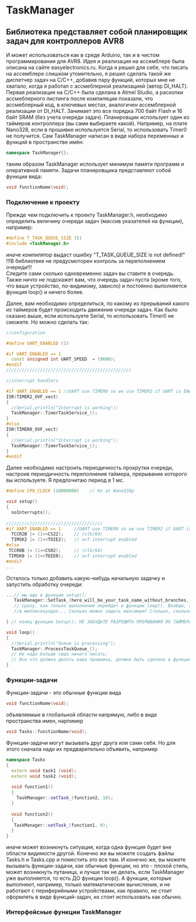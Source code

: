 # TaskManager
## Библиотека представляет собой планировщик задач для контроллеров AVR8
И может использоваться как в среде Arduino, так и в чистом программировании для AVR8.
Идея и реализация на ассемблере была описана на сайте easyelectronics.ru. Когда я решил для себя, что писать
на ассемблере слишком утомительно, я решил сделать такой же диспетчер задач на С/С++, добавив 
пару функций, которых мне не хватало, когда я работал с ассмеблерной реализацией (автор DI_HALT).
Первая реализация на С/С++ была сделана в Atmel Studio, а раскопки ассмеблерного листинга после компиляции
показали, что ассмеблерный код, в ключевых местах, аналогичен ассемблерной реализации от DI_HALT. 
Занимает это все порядка 700 байт Flash и 16 байт SRAM (без учета очереди задач).
Планировщик использует один из таймеров контроллера (вы сами выбираете какой). Например, на плате Nano328, 
если в прошивке используется Serial, то использовать Timer0 не получится.
Сам TaskManager написан в виде набора переменных и функций в пространстве имён:

```C++
namespace TaskManager{};
```
таким образом TaskManager использует минимум памяти программ и оперативной памяти.
Задачи планировщика представляют собой функции вида:

```C++
void functionName(void);
```

### Подключение к проекту

Прежде чем подключить к проекту TaskManager.h, необходимо определить величину 
очереди задач (массив указателей на функции), например:

```C++
#define T_TASK_QUEUE_SIZE (5)
#include <TaskManager.h>
```
иначе компилятор выдаст ошибку "T_TASK_QUEUE_SIZE is not defined!"     
!!!В библиотеке не предусмоторен контроль за переполнением очереди!!!  
Следите сами сколько одновременно задач вы ставите в очередь.
Также ничто не подскажет вам, что очередь задач пуста (кроме того, что ваше устройство, по-видимому, зависло)
и постоянно выполняется функция loop() и ничего более.

Далее, вам необходимо определиться, по какому из прерываний какого 
из таймеров будет происходить движение очереди задач.
Как было сказано выше, если используете Serial, то использовать Timer0
не сможете. Но можно сделать так:

```C++
//configuration

#define UART_ENABLED (1)

#if UART_ENABLED == 1
  const unsigned int UART_SPEED  = (9600);
#endif
////////////////////////////////////////////////

//interrupt handlers

#if UART_ENABLED == 1 //UART use TIMER0 so we use TIMER2 if UART is ENABLED
ISR(TIMER2_OVF_vect)
{
  //Serial.println("Interrupt is working");
  TaskManager::TimerTaskService_();
}
#else
ISR(TIMER0_OVF_vect)
{
  //Serial.println("Interrupt is working");
  TaskManager::TimerTaskService_();
}
#endif
```
Далее необходимо настроить периодичность прокрутки очереди, настроив периодичность
переполнения таймера, прерывание которого вы используете. Я предпочитаю период в 1 мс.

```C++
#define CPU_CLOCK (16000000) 	// Hz at Nano328p

void setup()
{
  noInterrupts();
  
/////////////////////////////////////
#if UART_ENABLED == 1     //UART use TIMER0 so we use TIMER2 if UART is ENABLED
  TCCR2B |= (1<<CS22);    // (clk/64)
  TIMSK2 |= (1<<TOIE2);   // ovf interrupt enabled
#else
 TCCR0B |= (1<<CS02);     // (clk/64)
 TIMSK0 |= (1<<TOIE0);    // ovf interrupt enabled
#endif
...
```
Осталось только добавить какую-нибудь начальную задачку и запустить обработку очереди:

```C++
...// мы еще в функции setup();
   TaskManager::SetTask_(here_will_be_your_task_name_without_branches, 0); //если вторым аргументом стоит 0, задача запустится 
   // сразу, как только выполнение перейдет к функции loop(). Вообще, это задержка выполнения задачи, в моём случае - 
   //в миллисекундах... Сколько можно задать максимум? Столько, сколько позволяет unsigned int.

} // конец функции Setup(); НЕ ЗАБУДЬТЕ РАЗРЕШИТЬ ПРЕРЫВАНИЯ ПО ТАЙМЕРАМ И ГЛОБАЛЬНО

void loop()
{
  //Serial.println("Queue is processing");
  TaskManager::ProcessTaskQueue_();
  // Не надо больше сюда ничего писать.
  // Все что должна делать ваша прошивка, должно быть сделано в функциях-задачах
}
```


### Функции-задачи
Функции-задачи - это обычные функции вида

```C++
void functionName(void);
```
объявляемые в глобальной области напрямую, либо в виде пространства имен, нарпимер

```C++
void Tasks::functionName(void);
```
Функции-задачи могут вызывать друг друга или сами себя. Но для этого сначала надо их 
предварительно объявить, например

```C++
namespace Tasks
{
  extern void task1 (void);
  extern void task2 (void);
  
  void function1()
  {
    TaskManager::setTask_(function2, 10);
  }
  
  void function2()
  {
   TaskManager::setTask_(function1, 0);
  }
}
```
иначе может возникнуть ситуация, когда одна функция будет вне области видимости другой.
Конечно же вы можете создать файлы Tasks.h и Tasks.cpp и поместить это все там.
И конечно же, вы можете вызывать функции-задачи, как обычные функции, но это - 
плохой стиль, может возникнуть путаница, и лучше так не делать, если TaskManager 
уже выполняется, то есть ДО функции loop().
А функции, которые выполняют, например, только математические вычисления, и не работают с периферийными устройствами, как правило, не стоит
оформлять в виде функций-задач, их стоит использовать как обычно.

### Интерфейсные функции TaskManager
